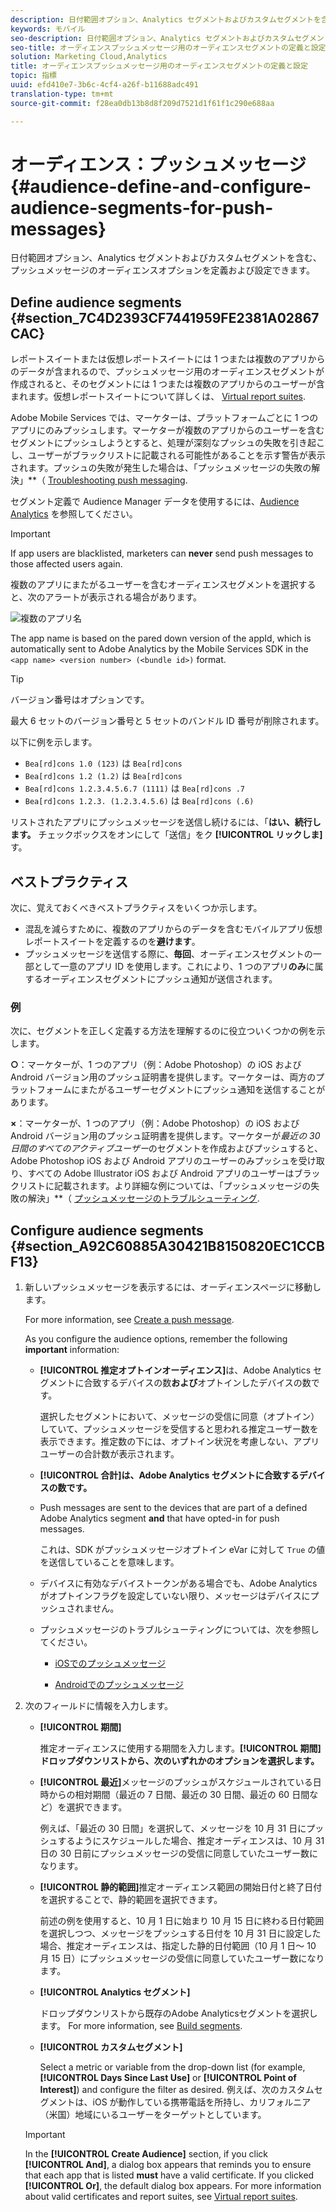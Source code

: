 ```yaml
---
description: 日付範囲オプション、Analytics セグメントおよびカスタムセグメントを含む、プッシュメッセージのオーディエンスオプションを定義および設定できます。
keywords: モバイル
seo-description: 日付範囲オプション、Analytics セグメントおよびカスタムセグメントを含む、プッシュメッセージのオーディエンスオプションを定義および設定できます。
seo-title: オーディエンスプッシュメッセージ用のオーディエンスセグメントの定義と設定
solution: Marketing Cloud,Analytics
title: オーディエンスプッシュメッセージ用のオーディエンスセグメントの定義と設定
topic: 指標
uuid: efd410e7-3b6c-4cf4-a26f-b11688adc491
translation-type: tm+mt
source-git-commit: f28ea0db13b8d8f209d7521d1f61f1c290e688aa

---
```



# オーディエンス：プッシュメッセージ{#audience-define-and-configure-audience-segments-for-push-messages}

日付範囲オプション、Analytics セグメントおよびカスタムセグメントを含む、プッシュメッセージのオーディエンスオプションを定義および設定できます。

## Define audience segments {#section_7C4D2393CF7441959FE2381A02867CAC}

レポートスイートまたは仮想レポートスイートには 1 つまたは複数のアプリからのデータが含まれるので、プッシュメッセージ用のオーディエンスセグメントが作成されると、そのセグメントには 1 つまたは複数のアプリからのユーザーが含まれます。仮想レポートスイートについて詳しくは、 [Virtual report suites](/help/using/manage-apps/c-mob-vrs.md).

Adobe Mobile Services では、マーケターは、プラットフォームごとに 1 つのアプリにのみプッシュします。マーケターが複数のアプリからのユーザーを含むセグメントにプッシュしようとすると、処理が深刻なプッシュの失敗を引き起こし、ユーザーがブラックリストに記載される可能性があることを示す警告が表示されます。プッシュの失敗が発生した場合は、「プッシュメッセージの失敗の解決」**（ [Troubleshooting push messaging](/help/using/in-app-messaging/t-create-push-message/c-schedule-push-message.md).

セグメント定義で Audience Manager データを使用するには、[Audience Analytics](https://docs-author-stg.corp.adobe.com/content/help/en/analytics/integration/audience-analytics/mc-audiences-aam.html) を参照してください。

>[!IMPORTANT]
>
>If app users are blacklisted, marketers can **never** send push messages to those affected users again.

複数のアプリにまたがるユーザーを含むオーディエンスセグメントを選択すると、次のアラートが表示される場合があります。

![複数のアプリ名](assets/multiple_appname.png)

The app name is based on the pared down version of the appId, which is automatically sent to Adobe Analytics by the Mobile Services SDK in the `<app name> <version number> (<bundle id>)` format.

>[!TIP]
>
>バージョン番号はオプションです。

最大 6 セットのバージョン番号と 5 セットのバンドル ID 番号が削除されます。

以下に例を示します。

* `Bea[rd]cons 1.0 (123)` は `Bea[rd]cons`
* `Bea[rd]cons 1.2 (1.2)` は `Bea[rd]cons`
* `Bea[rd]cons 1.2.3.4.5.6.7 (1111)` は `Bea[rd]cons .7`
* `Bea[rd]cons 1.2.3. (1.2.3.4.5.6)` は `Bea[rd]cons (.6)`

リストされたアプリにプッシュメッセージを送信し続けるには、「**はい、続行します。** チェックボックスをオンにして「送信」をク **[!UICONTROL リックしま]**&#x200B;す。

## ベストプラクティス

次に、覚えておくべきベストプラクティスをいくつか示します。

* 混乱を減らすために、複数のアプリからのデータを含むモバイルアプリ仮想レポートスイートを定義するのを&#x200B;**避けます**。
* プッシュメッセージを送信する際に、**毎回**、オーディエンスセグメントの一部として一意のアプリ ID を使用します。これにより、1 つのアプリ&#x200B;**のみ**&#x200B;に属するオーディエンスセグメントにプッシュ通知が送信されます。

### 例

次に、セグメントを正しく定義する方法を理解するのに役立ついくつかの例を示します。

**○**：マーケターが、1 つのアプリ（例：Adobe Photoshop）の iOS および Android バージョン用のプッシュ証明書を提供します。マーケターは、両方のプラットフォームにまたがるユーザーセグメントにプッシュ通知を送信することがあります。

**×**：マーケターが、1 つのアプリ（例：Adobe Photoshop）の iOS および Android バージョン用のプッシュ証明書を提供します。マーケターが&#x200B;*最近の 30 日間のすべてのアクティブユーザー*&#x200B;のセグメントを作成およびプッシュすると、Adobe Photoshop iOS および Android アプリのユーザーのみプッシュを受け取り、すべての Adobe Illustrator iOS および Android アプリのユーザーはブラックリストに記載されます。より詳細な例については、「プッシュメッセージの失敗の解決」**（ [プッシュメッセージのトラブルシューティング](/help/using/in-app-messaging/t-create-push-message/c-troubleshooting-push-messaging.md).

## Configure audience segments {#section_A92C60885A30421B8150820EC1CCBF13}

1. 新しいプッシュメッセージを表示するには、オーディエンスページに移動します。

   For more information, see [Create a push message](/help/using/in-app-messaging/t-create-push-message/t-create-push-message.md).

   As you configure the audience options, remember the following **important** information:

   * **[!UICONTROL 推定オプトインオーディエンス]**&#x200B;は、Adobe Analytics セグメントに合致するデバイスの数&#x200B;**および**&#x200B;オプトインしたデバイスの数です。

      選択したセグメントにおいて、メッセージの受信に同意（オプトイン）していて、プッシュメッセージを受信すると思われる推定ユーザー数を表示できます。推定数の下には、オプトイン状況を考慮しない、アプリユーザーの合計数が表示されます。

   * **[!UICONTROL 合計]は、Adobe Analytics セグメントに合致するデバイスの数です。**

   * Push messages are sent to the devices that are part of a defined Adobe Analytics segment **and** that have opted-in for push messages.

      これは、SDK がプッシュメッセージオプトイン eVar に対して `True` の値を送信していることを意味します。

   * デバイスに有効なデバイストークンがある場合でも、Adobe Analyticsがオプトインフラグを設定していない限り、メッセージはデバイスにプッシュされません。

   * プッシュメッセージのトラブルシューティングについては、次を参照してください。

      * [iOSでのプッシュメッセージ](https://docs.adobe.com/content/help/en/mobile-services/ios/messaging-ios/push-messaging/push-messaging.html)

      * [Androidでのプッシュメッセージ](https://docs.adobe.com/content/help/en/mobile-services/android/messaging-android/push-messaging/push-messaging.html)

1. 次のフィールドに情報を入力します。

   * **[!UICONTROL 期間]**

      推定オーディエンスに使用する期間を入力します。**[!UICONTROL 期間]ドロップダウンリストから、次のいずれかのオプションを選択します。**

   * **[!UICONTROL 最近]**&#x200B;メッセージのプッシュがスケジュールされている日時からの相対期間（最近の 7 日間、最近の 30 日間、最近の 60 日間など）を選択できます。

      例えば、「最近の 30 日間」を選択して、メッセージを 10 月 31 日にプッシュするようにスケジュールした場合、推定オーディエンスは、10 月 31 日の 30 日前にプッシュメッセージの受信に同意していたユーザー数になります。

   * **[!UICONTROL 静的範囲]**&#x200B;推定オーディエンス範囲の開始日付と終了日付を選択することで、静的範囲を選択できます。

      前述の例を使用すると、10 月 1 日に始まり 10 月 15 日に終わる日付範囲を選択しつつ、メッセージをプッシュする日付を 10 月 31 日に設定した場合、推定オーディエンスは、指定した静的日付範囲（10 月 1 日～ 10 月 15 日）にプッシュメッセージの受信に同意していたユーザー数になります。

   * **[!UICONTROL Analytics セグメント]**

      ドロップダウンリストから既存のAdobe Analyticsセグメントを選択します。 For more information, see [Build segments](https://docs.adobe.com/content/help/en/analytics/components/segmentation/segmentation-workflow/seg-build.html).

   * **[!UICONTROL カスタムセグメント]**

      Select a metric or variable from the drop-down list (for example, **[!UICONTROL Days Since Last Use]** or **[!UICONTROL Point of Interest]**) and configure the filter as desired. 例えば、次のカスタムセグメントは、iOS が動作している携帯電話を所持し、カリフォルニア（米国）地域にいるユーザーをターゲットとしています。
   >[!IMPORTANT]
   >
   >In the **[!UICONTROL Create Audience]** section, if you click **[!UICONTROL And]**, a dialog box appears that reminds you to ensure that each app that is listed **must** have a valid certificate. If you clicked **[!UICONTROL Or]**, the default dialog box appears. For more information about valid certificates and report suites, see [Virtual report suites](/help/using/manage-apps/c-mob-vrs.md).

